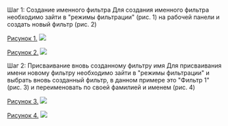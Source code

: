 Шаг 1: Создание именного фильтра 
Для создания именного фильтра необходимо зайти в "режимы фильтрации" (рис. 1) на рабочей панели и создать новый фильтр (рис. 2)


[Рисунок 1.](https://habrastorage.org/webt/db/ul/8s/dbul8sem0s278dsf1__lakzinra.png)
![](https://habrastorage.org/webt/db/ul/8s/dbul8sem0s278dsf1__lakzinra.png)

[Рисунок 2.](https://habrastorage.org/webt/hm/_v/rb/hm_vrb2s5ophvagtyzqrrrhrzqw.png)
![](https://habrastorage.org/webt/hm/_v/rb/hm_vrb2s5ophvagtyzqrrrhrzqw.png)

	       
Шаг 2: Присваивание вновь созданному фильтру имя
	Для присваивания имени новому фильтру необходимо зайти в "режимы фильтрации" и выбрать вновь созданный фильтр, в данном примере это "Фильтр 1" (рис. 3) и переименовать по своей фамилией и именем (рис. 4)

 
[Рисунок 3.](https://habrastorage.org/webt/v6/xt/b9/v6xtb9aewcypbec7yzpic3qol8m.png)
![](https://habrastorage.org/webt/v6/xt/b9/v6xtb9aewcypbec7yzpic3qol8m.png)

[Рисунок 4.](https://habrastorage.org/webt/ic/ym/f5/icymf5ucnlppk3hlnyggw8h0lnm.png)
![](https://habrastorage.org/webt/ic/ym/f5/icymf5ucnlppk3hlnyggw8h0lnm.png)
